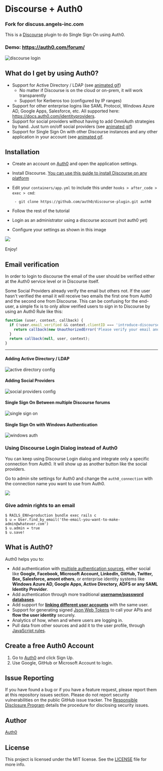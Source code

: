 Discourse + Auth0
=================
### Fork for discuss.angels-inc.com
This is a [Discourse](http://discourse.org) plugin to do Single Sign On using Auth0.

### Demo: https://auth0.com/forum/

![discourse login](https://dl.dropboxusercontent.com/u/21665105/discourse-login.gif)

## What do I get by using Auth0?

* Support for Active Directory / LDAP (see [animated gif](#adding-active-directory--ldap))
  * No matter if Discourse is on the cloud or on-prem, it will work transparently
  * Support for Kerberos too (configured by IP ranges)
* Support for other enterprise logins like SAML Protocol, Windows Azure AD, Google Apps, Salesforce, etc. All supported here: https://docs.auth0.com/identityproviders.
* Support for social providers without having to add OmniAuth strategies by hand. Just turn on/off social providers (see [animated gif](#adding-social-providers))
* Support for Single Sign On with other Discourse instances and any other application in your account (see [animated gif](#single-sign-on-between-multiple-discourse-forums).

## Installation

-  Create an account on [Auth0](https://auth0.com) and open the application settings.

-  Install Discourse. [You can use this guide to install Discourse on any platform](https://github.com/discourse/discourse/blob/master/docs/INSTALL-digital-ocean.md)

-  Edit your `containers/app.yml` to include this under `hooks > after_code > exec > cmd`:

        - git clone https://github.com/auth0/discourse-plugin.git auth0

-  Follow the rest of the tutorial

-  Login as an administrator using a discourse account (not auth0 yet)

-  Configure your settings as shown in this image

<img src="http://blog.auth0.com.s3.amazonaws.com/ss-2014-02-03T14-32-49.png">̇</img>

Enjoy!

## Email verification

In order to login to discourse the email of the user should be verified either at the Auth0 service level or in Discourse itself.

Some Social Providers already verify the email but others not. If the user hasn't verified the email it will receive two emails the first one from Auth0 and the second one from Discourse. This can be confusing for the end-user, a simple fix is to only allow verified users to sign in to Discourse by using an Auth0 Rule like this:

```javascript
function (user, context, callback) {
  if (!user.email_verified && context.clientID === 'introduce-discourse-client-id') {
    return callback(new UnauthorizedError('Please verify your email and sign in again.'));
  }
  return callback(null, user, context);
}
```

----

#### Adding Active Directory / LDAP

![active directory config](https://dl.dropboxusercontent.com/u/21665105/ad-connection.gif)

#### Adding Social Providers

![social providers config](https://dl.dropboxusercontent.com/u/21665105/social-connections.gif)

#### Single Sign On Between multiple Discourse forums

![single sign on](https://dl.dropboxusercontent.com/u/21665105/sso-discourse.gif)

#### Single Sign On with Windows Authentication

![windows auth](https://s3.amazonaws.com/blog.auth0.com/login_discourse_kerberos-2.gif)

### Using Discourse Login Dialog instead of Auth0

You can keep using Discourse Login dialog and integrate only a specific connection from Auth0. It will show up as another button like the social providers.

Go to admin site settings for Auth0 and change the `auth0_connection` with the connection name you want to use from Auth0.

![](https://s3.amazonaws.com/blog.auth0.com/login_discourse_ad.gif)

### Give admin rights to an email

```
$ RAILS_ENV=production bundle exec rails c
$ u = User.find_by_email('the-email-you-want-to-make-admin@whatever.com')
$ u.admin = true
$ u.save!
```
## What is Auth0?

Auth0 helps you to:

* Add authentication with [multiple authentication sources](https://docs.auth0.com/identityproviders), either social like **Google, Facebook, Microsoft Account, LinkedIn, GitHub, Twitter, Box, Salesforce, amont others**, or enterprise identity systems like **Windows Azure AD, Google Apps, Active Directory, ADFS or any SAML Identity Provider**.
* Add authentication through more traditional **[username/password databases](https://docs.auth0.com/mysql-connection-tutorial)**.
* Add support for **[linking different user accounts](https://docs.auth0.com/link-accounts)** with the same user.
* Support for generating signed [Json Web Tokens](https://docs.auth0.com/jwt) to call your APIs and **flow the user identity** securely.
* Analytics of how, when and where users are logging in.
* Pull data from other sources and add it to the user profile, through [JavaScript rules](https://docs.auth0.com/rules).

## Create a free Auth0 Account

1. Go to [Auth0](https://auth0.com) and click Sign Up.
2. Use Google, GitHub or Microsoft Account to login.

## Issue Reporting

If you have found a bug or if you have a feature request, please report them at this repository issues section. Please do not report security vulnerabilities on the public GitHub issue tracker. The [Responsible Disclosure Program](https://auth0.com/whitehat) details the procedure for disclosing security issues.

## Author

[Auth0](https://auth0.com)

## License

This project is licensed under the MIT license. See the [LICENSE](LICENSE.txt) file for more info.
